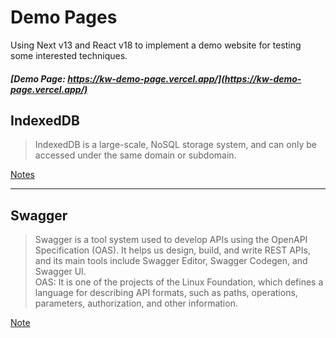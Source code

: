 # Demo Pages
Using Next v13 and React v18 to implement a demo website for testing some interested techniques.
##### [Demo Page: https://kw-demo-page.vercel.app/](https://kw-demo-page.vercel.app/)

## IndexedDB
> IndexedDB is a large-scale, NoSQL storage system, and can only be accessed under the same domain or subdomain.

[Notes](https://md-web.app/GlobalHome?token=eyJhbGciOiJIUzI1NiIsInR5cCI6IkpXVCJ9.eyJmaWxlUGF0aCI6Ii8yMDIzLTQvZjJhMmFmZTItY2Q4NS00ZjMyLWEzYTAtZGJkNDJjYTViMGY0Lm1kIiwiZmlsZU1ldGFQYXRoIjoiMjAyMy00L2Y3YzlkMjlhLWU3NmEtNGI0Yy1iNTYyLTRmZjkxNDhkYTUwZCIsInRva2VuIjoiMDcxNjE3NDUtY2M2NC00NDhjLWJmOGUtNDkzNDVkZDgzNjIwIiwiaWF0IjoxNjg1NDEyNzA1fQ.DoSx4ZpAerLYh22_Qj44ob-QuWLTAPbGD5JO6V6MyOY)

---

## Swagger
> Swagger is a tool system used to develop APIs using the OpenAPI Specification (OAS). 
> It helps us design, build, and write REST APIs, and its main tools include Swagger Editor, Swagger Codegen, and Swagger UI.\
> OAS: It is one of the projects of the Linux Foundation, which defines a language for describing API formats, such as paths, operations, parameters, authorization, and other information.

[Note](https://md-web.app/GlobalHome?token=eyJhbGciOiJIUzI1NiIsInR5cCI6IkpXVCJ9.eyJmaWxlUGF0aCI6Ii8yMDIzLTMvZmQyNzEzY2YtNWFmMS00ZWZlLTliYWQtNGVhNWU3MzNiOWJjLm1kIiwiZmlsZU1ldGFQYXRoIjoiMjAyMy0zL2Y0ZDgyNjA5LWZmYjEtNDUxNi1iODVhLTNlMWIyNjVhOGJhZSIsInRva2VuIjoiMDcxNjE3NDUtY2M2NC00NDhjLWJmOGUtNDkzNDVkZDgzNjIwIiwiaWF0IjoxNjg1NDEyNzM0fQ.4DgAQoYZ6JNYX5W68jrCgj-BwMxtzDZ1YPXlJY_h9uY)

